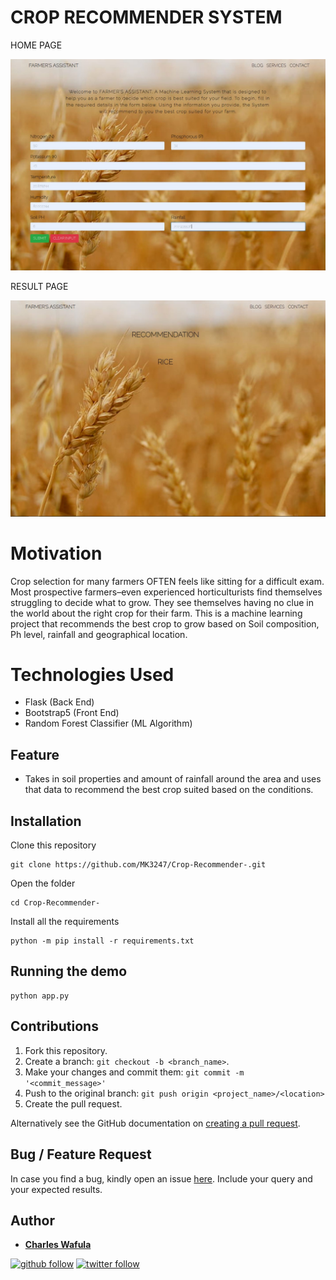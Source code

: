 # CROP RECOMMENDER SYSTEM

HOME PAGE

![image](https://github.com/MK3247/Crop-Recommender-/blob/main/home.JPG)

RESULT PAGE

![image](https://github.com/MK3247/Crop-Recommender-/blob/main/result.JPG)

# Motivation

Crop selection for many  farmers OFTEN feels like sitting for a difficult exam.
Most prospective farmers–even experienced horticulturists find themselves struggling to decide what to grow.
They see themselves having no clue in the world about the right crop for their farm. 
This is a machine learning project that recommends the best crop to grow based on Soil composition, 
Ph level, rainfall and geographical location. 

# Technologies Used

* Flask (Back End) 
* Bootstrap5 (Front End) 
* Random Forest Classifier (ML Algorithm)

## Feature

- Takes in soil properties and amount of rainfall around the area and uses that data to recommend the best crop suited based on the conditions.

## Installation

Clone this repository

```
git clone https://github.com/MK3247/Crop-Recommender-.git
```

Open the folder

```
cd Crop-Recommender-
```

Install all the requirements

```
python -m pip install -r requirements.txt
```

## Running the demo

```
python app.py
```

## Contributions

1. Fork this repository.
2. Create a branch: `git checkout -b <branch_name>`.
3. Make your changes and commit them: `git commit -m '<commit_message>'`
4. Push to the original branch: `git push origin <project_name>/<location>`
5. Create the pull request.

Alternatively see the GitHub documentation on [creating a pull request](https://help.github.com/en/github/collaborating-with-issues-and-pull-requests/creating-a-pull-request).

## Bug / Feature Request

In case you find a bug, kindly open an issue [here](https://https://github.com/MK3247/Crop-Recommender-/issues/new). Include your query and your expected results.

## Author 

* **[Charles Wafula](https://https://github.com/MK3247)** 

[![github follow](https://img.shields.io/github/followers/MK3247?label=Follow_on_GitHub)](https://github.com/MK3247)
[![twitter follow](https://img.shields.io/twitter/follow/WMKCharles?style=social)](https://twitter.com/WMKCharles)
